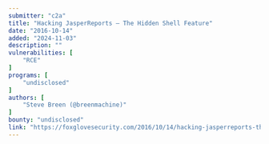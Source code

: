 ```yaml
---
submitter: "c2a"
title: "Hacking JasperReports – The Hidden Shell Feature"
date: "2016-10-14"
added: "2024-11-03"
description: ""
vulnerabilities: [
    "RCE"
]
programs: [
    "undisclosed"
]
authors: [
    "Steve Breen (@breenmachine)"
]
bounty: "undisclosed"
link: "https://foxglovesecurity.com/2016/10/14/hacking-jasperreports-the-hidden-shell-feature/"
---
```




